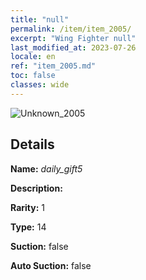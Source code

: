 ```yaml
---
title: "null"
permalink: /item/item_2005/
excerpt: "Wing Fighter null"
last_modified_at: 2023-07-26
locale: en
ref: "item_2005.md"
toc: false
classes: wide
---
```



 ![Unknown_2005](/images/item/daily_gift5_p.png)



## Details

 **Name:** *daily_gift5* 

 **Description:** 

 **Rarity:** 1 

 **Type:** 14 

 **Suction:** false 

 **Auto Suction:** false 



